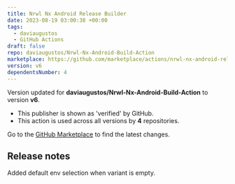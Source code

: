```yaml
---
title: Nrwl Nx Android Release Builder
date: 2023-08-19 03:00:38 +00:00
tags:
  - daviaugustos
  - GitHub Actions
draft: false
repo: daviaugustos/Nrwl-Nx-Android-Build-Action
marketplace: https://github.com/marketplace/actions/nrwl-nx-android-release-builder
version: v6
dependentsNumber: 4
---
```



Version updated for **daviaugustos/Nrwl-Nx-Android-Build-Action** to version **v6**.
- This publisher is shown as 'verified' by GitHub.
- This action is used across all versions by **4** repositories.

Go to the [GitHub Marketplace](https://github.com/marketplace/actions/nrwl-nx-android-release-builder) to find the latest changes.

## Release notes

Added default env selection when variant is empty.
